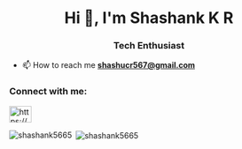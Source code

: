 <h1 align="center">Hi 👋, I'm Shashank K R</h1>
<h3 align="center">Tech Enthusiast</h3>

- 📫 How to reach me **shashucr567@gmail.com**

<h3 align="left">Connect with me:</h3>
<p align="left">
<a href="https://linkedin.com/in/https://www.linkedin.com/in/shashank-kr-1b6a89194" target="blank"><img align="center" src="https://cdn.jsdelivr.net/npm/simple-icons@3.0.1/icons/linkedin.svg" alt="https://www.linkedin.com/in/shashank-kr-1b6a89194" height="30" width="40" /></a>
</p>



<p><img align="left" src="https://github-readme-stats.vercel.app/api/top-langs?username=shashank5665&show_icons=true&locale=en&layout=compact" alt="shashank5665" /></p>

<p>&nbsp;<img align="center" src="https://github-readme-stats.vercel.app/api?username=shashank5665&show_icons=true&locale=en" alt="shashank5665" /></p>
